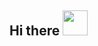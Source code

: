 ## Hi there <img src="https://media0.giphy.com/media/v1.Y2lkPTc5MGI3NjExdHd3OG1maGV1ejVsMjU4amZiZXh2bm4yNHQ4NGwzdWVvZnQ0N29rMiZlcD12MV9pbnRlcm5hbF9naWZfYnlfaWQmY3Q9Zw/chzz1FQgqhytWRWbp3/giphy.webp" width="40px">
<!--
**GhostMasterSc/GhostMasterSc** is a ✨ _special_ ✨ repository because its `README.md` (this file) appears on your GitHub profile.

Here are some ideas to get you started:

- 🔭 I’m currently working on ...
- 🌱 I’m currently learning ...
- 👯 I’m looking to collaborate on ...
- 🤔 I’m looking for help with ...
- 💬 Ask me about ...
- 📫 How to reach me: ...
- 😄 Pronouns: ...
- ⚡ Fun fact: ...
-->
